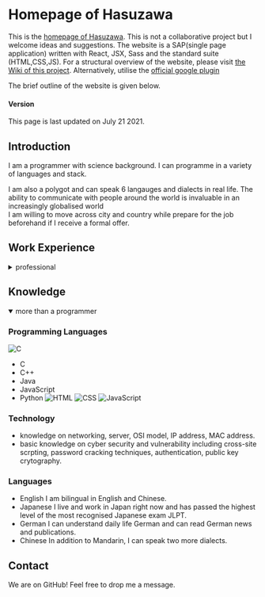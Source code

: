 # Homepage of Hasuzawa
This is the [homepage of Hasuzawa](). This is not a collaborative project but I welcome ideas and suggestions.
The website is a SAP(single page application) written with React, JSX, Sass and the standard suite (HTML,CSS,JS).
For a structural overview of the website, please visit [the Wiki of this project](https://github.com/Hasuzawa/homepage/wiki/Overview).
Alternatively, utilise the [official google plugin](https://chrome.google.com/webstore/detail/react-developer-tools/fmkadmapgofadopljbjfkapdkoienihi)

The brief outline of the website is given below.

#### Version
This page is last updated on July 21 2021.

## Introduction
I am a programmer with science background. I can programme in a variety of languages and stack.<br />

I am also a polygot and can speak 6 langauges and dialects in real life. The ability to communicate with people around the world is invaluable in an increasingly globalised world <br />
I am willing to move across city and country while prepare for the job beforehand if I receive a formal offer.

## Work Experience
<details>
  <summary open>professional</summary>
  Currently I am working as a programmer and system engineer in Osaka, Japan.<br />
  I worked on a part of intranet system that controls the connection of subnets.<br>
  I implemented a frontend with HTML, CSS, Javascript in the frontend as a GUI for controlling connections.
  In the backend, I programmed the logic using Java and SQL to fetch the relevant data for the frontend and to update the database.
</details>

## Knowledge
<details open>
  <summary>more than a programmer</summary>

  ### Programming Languages
  [//]: # (should use svg icon from local repository. You will use them in the website anyway)
  ![C](https://upload.wikimedia.org/wikipedia/en/3/30/Java_programming_language_logo.svg)
  -  C
  -  C++
  -  Java
  -  JavaScript
  -  Python
  ![HTML](https://upload.wikimedia.org/wikipedia/commons/6/61/HTML5_logo_and_wordmark.svg)
  ![CSS](https://upload.wikimedia.org/wikipedia/commons/d/d5/CSS3_logo_and_wordmark.svg)
  ![JavaScript](https://upload.wikimedia.org/wikipedia/commons/d/d4/Javascript-shield.svg)

  ### Technology
  -  knowledge on networking, server, OSI model, IP address, MAC address.
  -  basic knowledge on cyber security and vulnerability including cross-site scrpting, password cracking techniques, authentication, public key crytography.

  ### Languages
  -  English
     I am bilingual in English and Chinese.
  -  Japanese
     I live and work in Japan right now and has passed the highest level of the most recognised Japanese exam JLPT.
  -  German
     I can understand daily life German and can read German news and publications.
  -  Chinese
     In addition to Mandarin, I can speak two more dialects.
</details>

## Contact
We are on GitHub! Feel free to drop me a message.